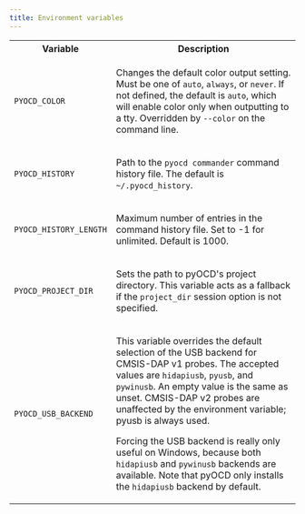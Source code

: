 ```yaml
---
title: Environment variables
---
```


<table>

<tr><th>Variable</th><th>Description</th></tr>

<tr><td>
<a if="pyocd_project_dir"><p><code>PYOCD_COLOR</code></p></a>
</td><td>
<p>Changes the default color output setting. Must be one of <code>auto</code>, <code>always</code>, or
<code>never</code>. If not defined, the default is <code>auto</code>, which will enable color only when
outputting to a tty. Overridden by <code>--color</code> on the command line.</p>
</td></tr>

<tr><td>
<a if="pyocd_history"><p><code>PYOCD_HISTORY</code></p></a>
</td><td>
<p>Path to the <code>pyocd commander</code> command history file. The default is <code>~/.pyocd_history</code>.</p>
</td></tr>

<tr><td>
<a if="pyocd_history_length"><p><code>PYOCD_HISTORY_LENGTH</code></p></a>
</td><td>
<p>Maximum number of entries in the command history file. Set to -1 for unlimited. Default is 1000.</p>
</td></tr>

<tr><td>
<a if="pyocd_project_dir"><p><code>PYOCD_PROJECT_DIR</code></p></a>
</td><td>
<p>Sets the path to pyOCD's project directory. This variable acts as a fallback if the <code>project_dir</code>
session option is not specified.</p>
</td></tr>

<tr><td>
<a if="pyocd_usb_backend"><p><code>PYOCD_USB_BACKEND</code></p></a>
</td><td>
<p>This variable overrides the default selection of the USB backend for CMSIS-DAP v1 probes. The accepted
values are <code>hidapiusb</code>, <code>pyusb</code>, and <code>pywinusb</code>. An empty value is the same as
unset. CMSIS-DAP v2 probes are unaffected by the environment variable; pyusb is always used.</p>
<p>Forcing the USB backend is really only useful on Windows, because both <code>hidapiusb</code> and
<code>pywinusb</code> backends are available. Note that pyOCD only installs the <code>hidapiusb</code> backend
by default.</p>
</td></tr>

</table>


